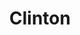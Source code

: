 ---
ee_id: '133'
site: '1'
type: '2'
url: 2011-140-clinton
title: Clinton
year: '2011'
display_year: '2011'
medium: Pencil on paper (produced with Mutoh XP-300 Series printer)
dims: 15.75 x 13.4375  in
pitch: Bill Clinton as drawn in pencil by a plotter. Produced in an edition of 3.
ps: "​I have to give credit to my mom for this one, drawing Clinton was totally her
  idea. Nice one! And yes, the signature is mechanical.:)"
live_url: ''
related: ''
youtube: ''
related_code: ''
imgs: clinton-2011-140-digital-database-ih.jpg
subheading: ''
download: ''
add_credit: ''
commission: ''
layout: things-i-made
---